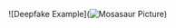 
![Deepfake Example](![Mosasaur Picture](https://th-thumbnailer.cdn-si-edu.com/xrr5mu7hQUJk_larSoyVWsPXD5c=/1000x750/filters:no_upscale():focal(800x602:801x603)/https://tf-cmsv2-smithsonianmag-media.s3.amazonaws.com/filer_public/c1/c0/c1c02567-59fc-4a94-b25d-8c8503dfccbe/1_gettyimages-166352866_web.jpg))

